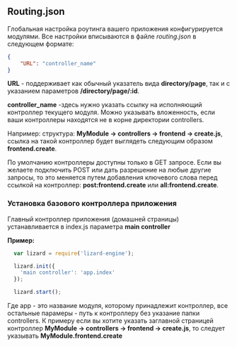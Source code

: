 ## Routing.json

Глобальная настройка роутинга вашего приложения конфигурируется модулями.
Все настройки вписываются в файле *routing.json* в следующем формате:

```json
{
    "URL": "controller_name"
}
```

**URL** - поддерживает как обычный указатель вида **directory/page**, так и с указанием параметров **/directory/page/:id**.

**controller_name** -здесь нужно указать ссылку на исполняющий контроллер текущего модуля. Можно указывать вложенность, если ваши контроллеры
находятся не в корне директории controllers.

Например: структура: **MyModule -> controllers -> frontend -> create.js**, ссылка на такой контроллер
будет выглядеть следующим образом **frontend.create**.

По умолчанию контроллеры доступны только в GET запросе. Если вы желаете подключить POST или дать разрешение на любые другие запросы, то
это меняется путем добавления ключевого слова перед ссылкой на контроллер: **post:frontend.create** или **all:frontend.create**.

### Установка базового контроллера приложения

Главный контроллер приложения (домашней страницы) устанавливается в index.js параметра **main controller**

**Пример:**

```javascript
  var lizard = require('lizard-engine');

  lizard.init({
    'main controller': 'app.index'
  });

  lizard.start();
```

Где app - это название модуля, которому принадлежит контроллер, все остальные парамеры - путь к контроллеру без указание папки controllers.
К примеру если вы хотите указать заглавной страницей контроллер **MyModule -> controllers -> frontend -> create.js**, то следует указывать
 **MyModule.frontend.create**